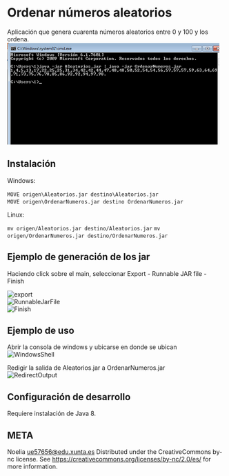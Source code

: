 # Ordenar números aleatorios 
Aplicación que genera cuarenta números aleatorios entre 0  y 100 y los ordena. 
![SortNumbers](https://raw.githubusercontent.com/nololi/tarea1/master/1.png)
## Instalación 

Windows:

```MOVE origen\Aleatorios.jar destino\Aleatorios.jar```  
```MOVE origen\OrdenarNumeros.jar destino OrdenarNumeros.jar```

Linux:

```mv origen/Aleatorios.jar destino/Aleatorios.jar```
```mv origen/OrdenarNumeros.jar destino/OrdenarNumeros.jar```

## Ejemplo de generación de los jar
Haciendo click sobre el main, seleccionar Export - Runnable JAR file - Finish

![export](https://raw.githubusercontent.com/nololi/tarea1/master/2.png)  
![RunnableJarFile](https://raw.githubusercontent.com/nololi/tarea1/master/3.png)  
![Finish](https://raw.githubusercontent.com/nololi/tarea1/master/4.png)

## Ejemplo de uso   
Abrir la consola de windows  y ubicarse en donde se ubican
![WindowsShell](https://raw.githubusercontent.com/nololi/tarea1/master/5.png)

Redigir la salida de Aleatorios.jar a OrdenarNumeros.jar  
![RedirectOutput](https://raw.githubusercontent.com/nololi/tarea1/master/6.png)

## Configuración de desarrollo
Requiere instalación de Java 8.

## META
Noelia  ue57656@edu.xunta.es
Distributed under the CreativeCommons by-nc license. See https://creativecommons.org/licenses/by-nc/2.0/es/  for more information.
